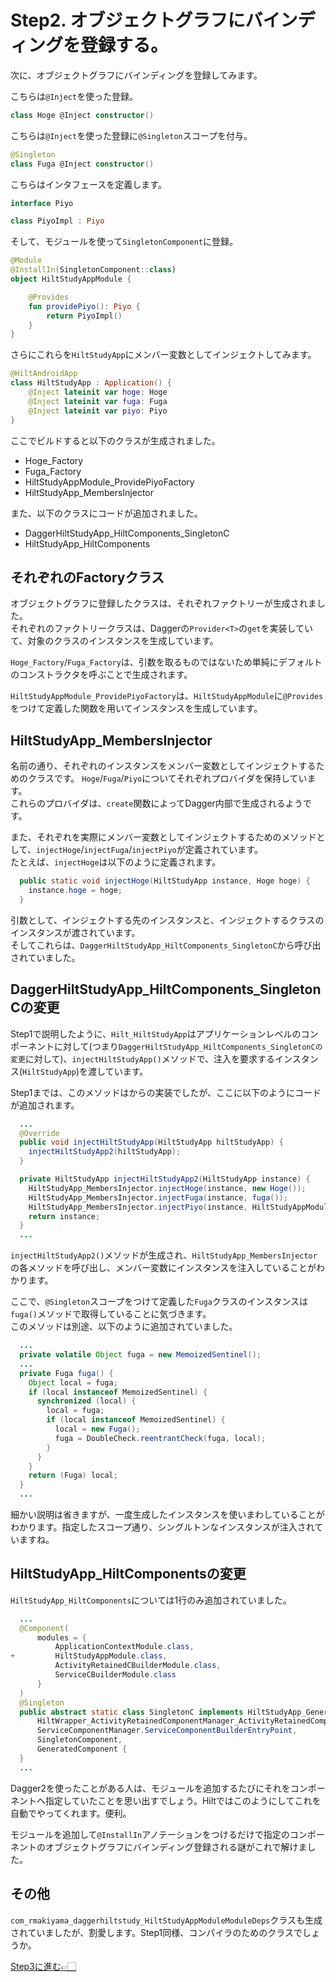 # Step2. オブジェクトグラフにバインディングを登録する。

次に、オブジェクトグラフにバインディングを登録してみます。

こちらは`@Inject`を使った登録。

```kotlin
class Hoge @Inject constructor()
```

こちらは`@Inject`を使った登録に`@Singleton`スコープを付与。

```kotlin
@Singleton
class Fuga @Inject constructor()
```

こちらはインタフェースを定義します。

```kotlin
interface Piyo

class PiyoImpl : Piyo
```

そして、モジュールを使って`SingletonComponent`に登録。

```kotlin
@Module
@InstallIn(SingletonComponent::class)
object HiltStudyAppModule {

    @Provides
    fun providePiyo(): Piyo {
        return PiyoImpl()
    }
}
```

さらにこれらを`HiltStudyApp`にメンバー変数としてインジェクトしてみます。

```kotlin
@HiltAndroidApp
class HiltStudyApp : Application() {
    @Inject lateinit var hoge: Hoge
    @Inject lateinit var fuga: Fuga
    @Inject lateinit var piyo: Piyo
}
```

ここでビルドすると以下のクラスが生成されました。

- Hoge_Factory
- Fuga_Factory
- HiltStudyAppModule_ProvidePiyoFactory
- HiltStudyApp_MembersInjector

また、以下のクラスにコードが追加されました。

- DaggerHiltStudyApp_HiltComponents_SingletonC
- HiltStudyApp_HiltComponents

## それぞれのFactoryクラス

オブジェクトグラフに登録したクラスは、それぞれファクトリーが生成されました。  
それぞれのファクトリークラスは、Daggerの`Provider<T>`の`get`を実装していて、対象のクラスのインスタンスを生成しています。

`Hoge_Factory`/`Fuga_Factory`は、引数を取るものではないため単純にデフォルトのコンストラクタを呼ぶことで生成されます。

`HiltStudyAppModule_ProvidePiyoFactory`は、`HiltStudyAppModule`に`@Provides`をつけて定義した関数を用いてインスタンスを生成しています。

## HiltStudyApp_MembersInjector

名前の通り、それぞれのインスタンスをメンバー変数としてインジェクトするためのクラスです。
`Hoge`/`Fuga`/`Piyo`についてそれぞれプロバイダを保持しています。  
これらのプロバイダは、`create`関数によってDagger内部で生成されるようです。

また、それぞれを実際にメンバー変数としてインジェクトするためのメソッドとして、`injectHoge`/`injectFuga`/`injectPiyo`が定義されています。  
たとえば、`injectHoge`は以下のように定義されます。

```java
  public static void injectHoge(HiltStudyApp instance, Hoge hoge) {
    instance.hoge = hoge;
  }
```

引数として、インジェクトする先のインスタンスと、インジェクトするクラスのインスタンスが渡されています。  
そしてこれらは、`DaggerHiltStudyApp_HiltComponents_SingletonC`から呼び出されていました。

## DaggerHiltStudyApp_HiltComponents_SingletonCの変更

Step1で説明したように、`Hilt_HiltStudyApp`はアプリケーションレベルのコンポーネントに対して(つまり`DaggerHiltStudyApp_HiltComponents_SingletonCの変更`に対して)、`injectHiltStudyApp()`メソッドで、注入を要求するインスタンス(`HiltStudyApp`)を渡しています。

Step1までは、このメソッドはからの実装でしたが、ここに以下のようにコードが追加されます。

```java
  ...
  @Override
  public void injectHiltStudyApp(HiltStudyApp hiltStudyApp) {
    injectHiltStudyApp2(hiltStudyApp);
  }

  private HiltStudyApp injectHiltStudyApp2(HiltStudyApp instance) {
    HiltStudyApp_MembersInjector.injectHoge(instance, new Hoge());
    HiltStudyApp_MembersInjector.injectFuga(instance, fuga());
    HiltStudyApp_MembersInjector.injectPiyo(instance, HiltStudyAppModule_ProvidePiyoFactory.providePiyo());
    return instance;
  }
  ...
```

`injectHiltStudyApp2()`メソッドが生成され、`HiltStudyApp_MembersInjector`の各メソッドを呼び出し、メンバー変数にインスタンスを注入していることがわかります。

ここで、`@Singleton`スコープをつけて定義した`Fuga`クラスのインスタンスは`fuga()`メソッドで取得していることに気づきます。  
このメソッドは別途、以下のように追加されていました。

```java
  ...
  private volatile Object fuga = new MemoizedSentinel();
  ...
  private Fuga fuga() {
    Object local = fuga;
    if (local instanceof MemoizedSentinel) {
      synchronized (local) {
        local = fuga;
        if (local instanceof MemoizedSentinel) {
          local = new Fuga();
          fuga = DoubleCheck.reentrantCheck(fuga, local);
        }
      }
    }
    return (Fuga) local;
  }
  ...
```

細かい説明は省きますが、一度生成したインスタンスを使いまわしていることがわかります。指定したスコープ通り、シングルトンなインスタンスが注入されていますね。

## HiltStudyApp_HiltComponentsの変更

`HiltStudyApp_HiltComponents`については1行のみ追加されていました。

```java
  ...
  @Component(
      modules = {
          ApplicationContextModule.class,
+         HiltStudyAppModule.class,
          ActivityRetainedCBuilderModule.class,
          ServiceCBuilderModule.class
      }
  )
  @Singleton
  public abstract static class SingletonC implements HiltStudyApp_GeneratedInjector,
      HiltWrapper_ActivityRetainedComponentManager_ActivityRetainedComponentBuilderEntryPoint,
      ServiceComponentManager.ServiceComponentBuilderEntryPoint,
      SingletonComponent,
      GeneratedComponent {
  }
  ...
```

Dagger2を使ったことがある人は、モジュールを追加するたびにそれをコンポーネントへ指定していたことを思い出すでしょう。Hiltではこのようにしてこれを自動でやってくれます。便利。

モジュールを追加して`@InstallIn`アノテーションをつけるだけで指定のコンポーネントのオブジェクトグラフにバインディング登録される謎がこれで解けました。

## その他

`com_rmakiyama_daggerhiltstudy_HiltStudyAppModuleModuleDeps`クラスも生成されていましたが、割愛します。Step1同様、コンパイラのためのクラスでしょうか。

[Step3に進む👉🏻](https://github.com/rmakiyama/DaggerHiltStudy/tree/step-3_add-AndroidEntryPoint)
